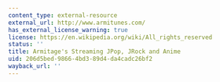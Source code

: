 ```yaml
---
content_type: external-resource
external_url: http://www.armitunes.com/
has_external_license_warning: true
license: https://en.wikipedia.org/wiki/All_rights_reserved
status: ''
title: Armitage's Streaming JPop, JRock and Anime
uid: 206d5bed-9866-4bd3-89d4-da4cadc26bf2
wayback_url: ''
---
```

